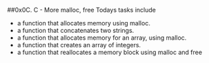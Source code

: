 ##0x0C. C - More malloc, free
Todays tasks include 
- a function that allocates memory using malloc.
- a function that concatenates two strings.
- a function that allocates memory for an array, using malloc.
- a function that creates an array of integers.
- a function that reallocates a memory block using malloc and free

